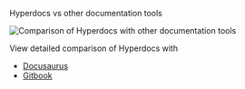 Hyperdocs vs other documentation tools

![Comparison of Hyperdocs with other documentation tools](https://user-images.githubusercontent.com/69138026/156150874-655f2f43-cd79-4cc0-8d65-06a6366b15d1.png)

View detailed comparison of Hyperdocs with

- [Docusaurus](/hyperdocs/docs/vs-docusaurus)
- [Gitbook](/hyperdocs/docs/vs-gitbook)
